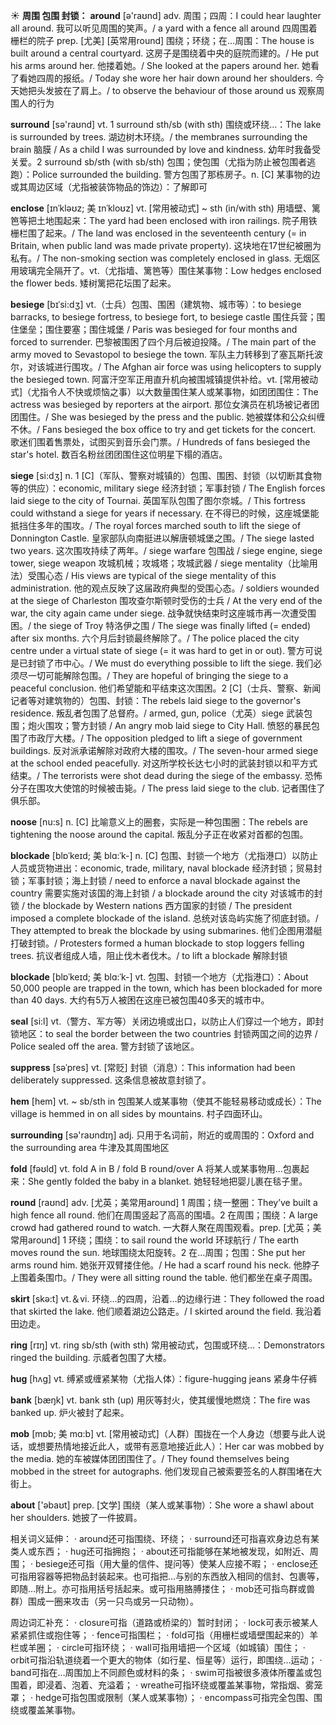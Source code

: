 ☀ <span class="category">**周围 包围 封锁：**</span>
<span class="vocabulary">**around**</span> [ə'raʊnd] 
<span class="definition">adv. 周围；四周：</span>I could hear laughter all around. 我可以听见周围的笑声。/ a yard with a fence all around 四周围着栅栏的院子 <span class="definition">prep. [尤美] [英常用round] 围绕；环绕；在…周围：</span>The house is built around a central courtyard. 这房子是围绕着中央的庭院而建的。/ He put his arms around her. 他搂着她。/ She looked at the papers around her. 她看了看她四周的报纸。/ Today she wore her hair down around her shoulders. 今天她把头发披在了肩上。/ to observe the behaviour of those around us 观察周围人的行为

<span class="vocabulary">**surround**</span> [sə'raʊnd] <span class="definition">vt. 1 surround sth/sb (with sth) 围绕或环绕…：</span>The lake is surrounded by trees. 湖边树木环绕。/ the membranes surrounding the brain 脑膜 / As a child I was surrounded by love and kindness. 幼年时我备受关爱。<span class="definition">2 surround sb/sth (with sb/sth) 包围；使包围（尤指为防止被包围者逃跑）：</span>Police surrounded the building. 警方包围了那栋房子。<span class="definition">n. [C] 某事物的边或其周边区域（尤指被装饰物品的饰边）：</span>了解即可

<span class="vocabulary">**enclose**</span> [ɪnˈkləʊz; 美 ɪnˈkloʊz]
<span class="definition">vt. [常用被动式] ~ sth (in/with sth) 用墙壁、篱笆等把土地围起来：</span>The yard had been enclosed with iron railings. 院子用铁栅栏围了起来。/ The land was enclosed in the seventeenth century (= in Britain, when public land was made private property). 这块地在17世纪被圈为私有。/ The non-smoking section was completely enclosed in glass. 无烟区用玻璃完全隔开了。<span class="definition">vt.（尤指墙、篱笆等）围住某事物：</span>Low hedges enclosed the flower beds. 矮树篱把花坛围了起来。
           
<span class="vocabulary">**besiege**</span> [bɪˈsi:dʒ]
<span class="definition">vt.（士兵）包围、围困（建筑物、城市等）：</span>to besiege barracks, to besiege fortress, to besiege fort, to besiege castle 围住兵营；围住堡垒；围住要塞；围住城堡 / Paris was besieged for four months and forced to surrender. 巴黎被围困了四个月后被迫投降。/ The main part of the army moved to Sevastopol to besiege the town. 军队主力转移到了塞瓦斯托波尔，对该城进行围攻。/ The Afghan air force was using helicopters to supply the besieged town. 阿富汗空军正用直升机向被围城镇提供补给。<span class="definition">vt. [常用被动式]（尤指令人不快或烦恼之事）以大数量围住某人或某事物，如团团围住：</span>The actress was besieged by reporters at the airport. 那位女演员在机场被记者团团围住。/ She was besieged by the press and the public. 她被媒体和公众纠缠不休。/ Fans besieged the box office to try and get tickets for the concert. 歌迷们围着售票处，试图买到音乐会门票。/ Hundreds of fans besieged the star's hotel. 数百名粉丝团团围住这位明星下榻的酒店。
                      
<span class="vocabulary">**siege**</span> [si:dʒ]
<span class="definition">n. 1 [C]（军队、警察对城镇的）包围、围困、封锁（以切断其食物等的供应）：</span>economic, military siege 经济封锁；军事封锁 / The English forces laid siege to the city of Tournai. 英国军队包围了图尔奈城。/ This fortress could withstand a siege for years if necessary. 在不得已的时候，这座城堡能抵挡住多年的围攻。/ The royal forces marched south to lift the siege of Donnington Castle. 皇家部队向南挺进以解唐顿城堡之围。/ The siege lasted two years. 这次围攻持续了两年。/ siege warfare 包围战 / siege engine, siege tower, siege weapon 攻城机械；攻城塔；攻城武器 / siege mentality（比喻用法）受围心态 / His views are typical of the siege mentality of this administration. 他的观点反映了这届政府典型的受围心态。/ soldiers wounded at the siege of Charleston 围攻查尔斯顿时受伤的士兵 / At the very end of the war, the city again came under siege. 战争就快结束时这座城市再一次遭受围困。/ the siege of Troy 特洛伊之围 / The siege was finally lifted (= ended) after six months. 六个月后封锁最终解除了。/ The police placed the city centre under a virtual state of siege (= it was hard to get in or out). 警方可说是已封锁了市中心。/ We must do everything possible to lift the siege. 我们必须尽一切可能解除包围。/ They are hopeful of bringing the siege to a peaceful conclusion. 他们希望能和平结束这次围困。<span class="definition">2 [C]（士兵、警察、新闻记者等对建筑物的）包围、封锁：</span>The rebels laid siege to the governor's residence. 叛乱者包围了总督府。/ armed, gun, police（尤英）siege 武装包围；炮火围攻；警方封锁 / An angry mob laid siege to City Hall. 愤怒的暴民包围了市政厅大楼。/ The opposition pledged to lift a siege of government buildings. 反对派承诺解除对政府大楼的围攻。/ The seven-hour armed siege at the school ended peacefully. 对这所学校长达七小时的武装封锁以和平方式结束。/ The terrorists were shot dead during the siege of the embassy. 恐怖分子在围攻大使馆的时候被击毙。/ The press laid siege to the club. 记者围住了俱乐部。
                      
<span class="vocabulary">**noose**</span> [nu:s]
<span class="definition">n. [C] 比喻意义上的圈套，实际是一种包围圈：</span>The rebels are tightening the noose around the capital. 叛乱分子正在收紧对首都的包围。
           
<span class="vocabulary">**blockade**</span> [blɒˈkeɪd; 美 blɑ:ˈk-]
<span class="definition">n. [C] 包围、封锁一个地方（尤指港口）以防止人员或货物进出：</span>economic, trade, military, naval blockade 经济封锁；贸易封锁；军事封锁；海上封锁 / need to enforce a naval blockade against the country 需要实施对该国的海上封锁 / a blockade around the city 对该城市的封锁 / the blockade by Western nations 西方国家的封锁 / The president imposed a complete blockade of the island. 总统对该岛屿实施了彻底封锁。/ They attempted to break the blockade by using submarines. 他们企图用潜艇打破封锁。/ Protesters formed a human blockade to stop loggers felling trees. 抗议者组成人墙，阻止伐木者伐木。/ to lift a blockade 解除封锁
           
<span class="vocabulary">**blockade**</span> [blɒˈkeɪd; 美 blɑ:ˈk-]
<span class="definition">vt. 包围、封锁一个地方（尤指港口）：</span>About 50,000 people are trapped in the town, which has been blockaded for more than 40 days. 大约有5万人被困在这座已被包围40多天的城市中。

<span class="vocabulary">**seal**</span> [si:l] 
<span class="definition">vt.（警方、军方等）关闭边境或出口，以防止人们穿过一个地方，即封锁地区：</span>to seal the border between the two countries 封锁两国之间的边界 / Police sealed off the area. 警方封锁了该地区。

<span class="vocabulary">**suppress**</span> [səˈpres]
<span class="definition">vt. [常贬] 封锁（消息）：</span>This information had been deliberately suppressed. 这条信息被故意封锁了。
           
<span class="vocabulary">**hem**</span> [hem]
<span class="definition">vt. ~ sb/sth in 包围某人或某事物（使其不能轻易移动或成长）：</span>The village is hemmed in on all sides by mountains. 村子四面环山。

<span class="vocabulary">**surrounding**</span> [sə'raʊndɪŋ] 
<span class="definition">adj. 只用于名词前，附近的或周围的：</span>Oxford and the surrounding area 牛津及其周围地区

<span class="vocabulary">**fold**</span> [fəʊld] 
<span class="definition">vt. fold A in B / fold B round/over A 将某人或某事物用…包裹起来：</span>She gently folded the baby in a blanket. 她轻轻地把婴儿裹在毯子里。

<span class="vocabulary">**round**</span> [raʊnd] 
<span class="definition">adv. [尤英；美常用around] 1 周围；绕一整圈：</span>They’ve built a high fence all round. 他们在周围竖起了高高的围墙。<span class="definition">2 在周围；围绕：</span>A large crowd had gathered round to watch. 一大群人聚在周围观看。<span class="definition">prep. [尤英；美常用around] 1 环绕；围绕：</span>to sail round the world 环球航行 / The earth moves round the sun. 地球围绕太阳旋转。<span class="definition">2 在…周围；包围：</span>She put her arms round him. 她张开双臂搂住他。/ He had a scarf round his neck. 他脖子上围着条围巾。/ They were all sitting round the table. 他们都坐在桌子周围。

<span class="vocabulary">**skirt**</span> [skə:t] 
<span class="definition">vt.＆vi. 环绕…的四周，沿着…的边缘行进：</span>They followed the road that skirted the lake. 他们顺着湖边公路走。/ I skirted around the field. 我沿着田边走。

<span class="vocabulary">**ring**</span> [rɪŋ] 
<span class="definition">vt. ring sb/sth (with sth) 常用被动式，包围或环绕…：</span>Demonstrators ringed the building. 示威者包围了大楼。

<span class="vocabulary">**hug**</span> [hʌɡ] 
<span class="definition">vt. 缚紧或缠紧某物（尤指人体）：</span>figure-hugging jeans 紧身牛仔裤

<span class="vocabulary">**bank**</span> [bæŋk] 
<span class="definition">vt. bank sth (up) 用灰等封火，使其缓慢地燃烧：</span>The fire was banked up. 炉火被封了起来。
           
<span class="vocabulary">**mob**</span> [mɒb; 美 mɑ:b]
<span class="definition">vt. [常用被动式]（人群）围拢在一个人身边（想要与此人说话，或想要热情地接近此人，或带有恶意地接近此人）：</span>Her car was mobbed by the media. 她的车被媒体团团围住了。/ They found themselves being mobbed in the street for autographs. 他们发现自己被索要签名的人群围堵在大街上。

<span class="vocabulary">**about**</span> ['əbaʊt] 
<span class="definition">prep. [文学] 围绕（某人或某事物）：</span>She wore a shawl about her shoulders. 她披了一件披肩。

相关词义延伸：
· around还可指围绕、环绕；
· surround还可指喜欢身边总有某类人或东西；
· hug还可指拥抱；
· about还可指能够在某地被发现，如附近、周围；
· besiege还可指（用大量的信件、提问等）使某人应接不暇；
· enclose还可指用容器等把物品封装起来。也可指把…与别的东西放入相同的信封、包裹等，即随…附上。亦可指用括号括起来。或可指用胳膊搂住；
· mob还可指鸟群或兽群）围成一圈来攻击（另一只鸟或另一只动物）。

周边词汇补充：
· closure可指（道路或桥梁的）暂时封闭；
· lock可表示被某人紧紧抓住或抱住等；
· fence可指围栏；
· fold可指（用栅栏或墙壁围起来的）羊栏或羊圈；
· circle可指环绕；
· wall可指用墙把一个区域（如城镇）围住；
· orbit可指沿轨道绕着一个更大的物体（如行星、恒星等）运行，即围绕…运动；
· band可指在…周围加上不同颜色或材料的条；
· swim可指被很多液体所覆盖或包围着，即浸着、泡着、充溢着；
· wreathe可指环绕或覆盖某事物，常指烟、雾笼罩；
· hedge可指包围或限制（某人或某事物）； 
· encompass可指完全包围、围绕或覆盖某事物。

